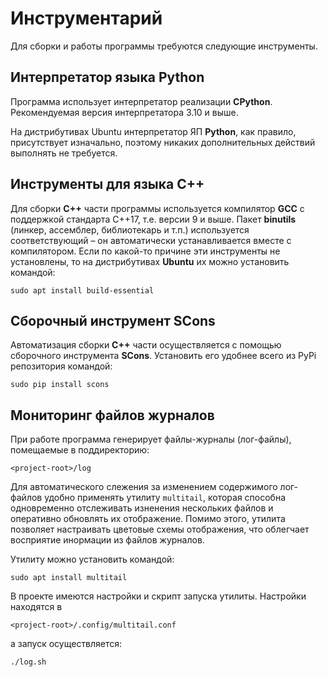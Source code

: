 # Инструментарий

Для сборки и работы программы требуются следующие инструменты.

## Интерпретатор языка Python

Программа использует интерпретатор реализации **CPython**. Рекомендуемая версия интерпретатора 3.10 и выше. 

На дистрибутивах Ubuntu интерпретатор ЯП **Python**, как правило, присутствует изначально, поэтому никаких дополнительных действий выполнять не требуется.

## Инструменты для языка С++

Для сборки **C++** части программы используется компилятор **GCC** с поддержкой стандарта С++17, т.е. версии 9 и выше. Пакет **binutils** (линкер, ассемблер, библиотекарь и т.п.) используется соответствующий&nbsp;– он автоматически устанавливается вместе с компилятором. Если по какой-то причине эти инструменты не установлены, то на дистрибутивах **Ubuntu** их можно установить командой:

```shell
sudo apt install build-essential
```

## Сборочный инструмент SCons

Автоматизация сборки **C++** части осуществляется с помощью сборочного инструмента **SCons**. Установить его удобнее всего из PyPi репозитория командой:

```shell
sudo pip install scons
```

## Мониторинг файлов журналов

При работе программа генерирует файлы-журналы (лог-файлы), помещаемые в поддиректорию:

```
<project-root>/log
```

Для автоматического слежения за изменением содержимого лог-файлов удобно применять утилиту `multitail`, которая способна одновременно отслеживать изненения нескольких файлов и оперативно обновлять их отображение. Помимо этого, утилита позволяет настраивать цветовые схемы отображения, что облегчает восприятие инормации из файлов журналов.

Утилиту можно установить командой:

```shell
sudo apt install multitail
```

В проекте имеются настройки и скрипт запуска утилиты. Настройки находятся в

```shell
<project-root>/.config/multitail.conf
```

а запуск осуществляется:

```shell
./log.sh
```

